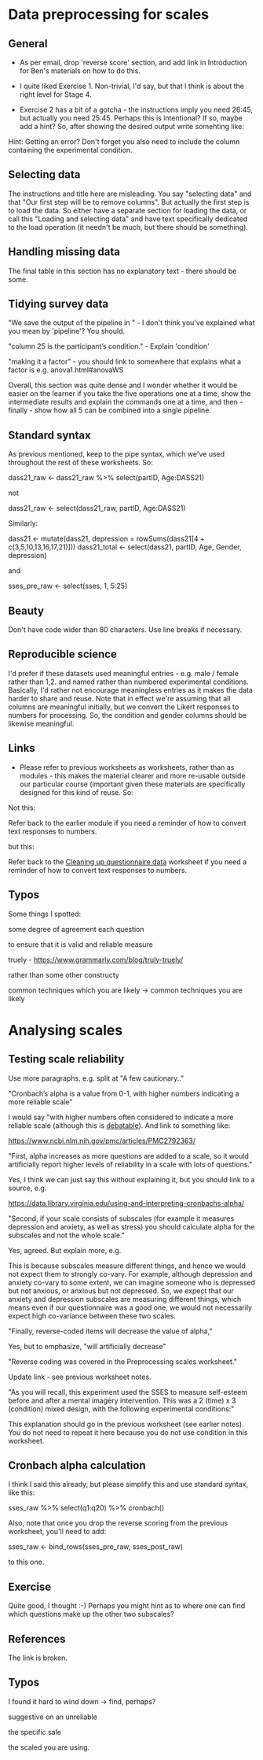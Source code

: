 # Data preprocessing for scales

## General

- As per email, drop 'reverse score' section, and add link in Introduction for Ben's materials on how to do this.

- I quite liked Exercise 1. Non-trivial, I'd say, but that I think is about the right level for Stage 4.

- Exercise 2 has a bit of a gotcha - the instructions imply you need 26:45, but actually you need 25:45. Perhaps this is intentional? If so, maybe add a hint? So, after showing the desired output write somehting like:

Hint: Getting an error? Don't forget you also need to include the column containing the experimental condition.

## Selecting data

The instructions and title here are misleading. You say "selecting data" and that "Our first step will be to remove columns". But actually the first step is to load the data. So either have a separate section for loading the data, or call this "Loading and selecting data" and have text specifically dedicated to the load operation (it needn't be much, but there should be something). 

## Handling missing data

The final table in this section has no explanatory text - there should be some.

## Tidying survey data

"We save the output of the pipeline in " - I don't think you've explained what you mean by 'pipeline'? You should.

"column 25 is the participant’s condition." - Explain 'condition' 

"making it a factor" - you should link to somewhere that explains what a factor is e.g. anova1.html#anovaWS

Overall, this section was quite dense and I wonder whether it would be easier on the learner if you take the five operations one at a time, show the intermediate results and explain the commands one at a time, and then - finally - show how all 5 can be combined into a single pipeline.

## Standard syntax

As previous mentioned, keep to the pipe syntax, which we've used throughout the rest of these worksheets. So:

dass21_raw <- dass21_raw %>% select(partID, Age:DASS21)

not

dass21_raw <- select(dass21_raw, partID, Age:DASS21)

Similarly:

dass21 <- mutate(dass21, depression = rowSums(dass21[4 + c(3,5,10,13,16,17,21)]))
dass21_total <- select(dass21, partID, Age, Gender, depression)

and 

sses_pre_raw  <- select(sses, 1, 5:25)

## Beauty

Don't have code wider than 80 characters. Use line breaks if necessary.

## Reproducible science

I'd prefer if these datasets used meaningful entries - e.g. male / female rather than 1,2. and named rather than numbered experimental conditions. Basically, I'd rather not encourage meaningless entries as it makes the data harder to share and reuse. Note that in effect we're assuming that all columns are meaningful initially, but we convert the Likert responses to numbers for processing. So, the condition and gender columns should be likewise meaningful.

## Links

- Please refer to previous worksheets as worksheets, rather than as modules - this makes the material clearer and more re-usable outside our particular course (important given these materials are specifically designed for this kind of reuse. So:

Not this:

Refer back to the earlier module if you need a reminder of how to convert text responses to numbers.

but this:

Refer back to the [Cleaning up questionnaire data]() worksheet if you need a reminder of how to convert text responses to numbers.

## Typos

Some things I spotted:

some degree of agreement each question 

to ensure that it is valid and reliable measure 

truely - https://www.grammarly.com/blog/truly-truely/

rather than some other constructy

common techniques which you are likely -> common techniques you are likely

# Analysing scales

## Testing scale reliability

Use more paragraphs. e.g. split at "A few cautionary.."

"Cronbach’s alpha is a value from 0-1, with higher numbers indicating a more reliable scale"

I would say "with higher numbers often considered to indicate a more reliable scale (although this is [debatable]()). And link to something like:

https://www.ncbi.nlm.nih.gov/pmc/articles/PMC2792363/

"First, alpha increases as more questions are added to a scale, so it would artificially report higher levels of reliability in a scale with lots of questions."

Yes, I think we can just say this without explaining it, but you should link to a source, e.g.  

https://data.library.virginia.edu/using-and-interpreting-cronbachs-alpha/

"Second, if your scale consists of subscales (for example it measures depression and anxiety, as well as stress) you should calculate alpha for the subscales and not the whole scale."

Yes, agreed. But explain more, e.g. 

This is because subscales measure different things, and hence we would not expect them to strongly co-vary. For example, although depression and anxiety co-vary to some extent, we can imagine someone who is depressed but not anxious, or anxious but not depressed. So, we expect that our anxiety and depression subscales are measuring different things, which means even if our questionnaire was a good one, we would not necessarily expect high co-variance between these two scales.

"Finally, reverse-coded items will decrease the value of alpha,"

Yes, but to emphasize, "will artificially decrease" 
 
"Reverse coding was covered in the Preprocessing scales worksheet."

Update link - see previous worksheet notes.

"As you will recall, this experiment used the SSES to measure self-esteem before and after a mental imagery intervention. This was a 2 (time) x 3 (condition) mixed design, with the following experimental conditions:"

This explanation should go in the previous worksheet (see earlier notes). You do not need to repeat it here because you do not use condition in this worksheet.

## Cronbach alpha calculation

I think I said this already, but please simplify this and use standard syntax, like this:

sses_raw %>% select(q1:q20) %>% cronbach()

Also, note that once you drop the reverse scoring from the previous worksheet, you'll need to add:

sses_raw <- bind_rows(sses_pre_raw, sses_post_raw)

to this one.

## Exercise

Quite good, I thought :-) Perhaps you might hint as to where one can find which questions make up the other two subscales?

## References

The link is broken.

## Typos

I found it hard to wind down -> find, perhaps?

suggestive on an unreliable

the specific sale 

the scaled you are using. 


